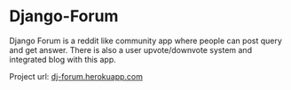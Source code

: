 # Django-Forum
Django Forum is a reddit like community app where people can post query and get answer. There is also a user upvote/downvote system and integrated blog with this app.

Project url: [dj-forum.herokuapp.com](http://dj-forum.herokuapp.com/)
